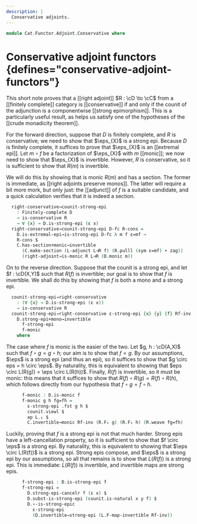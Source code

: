 ```yaml
---
description: |
  Conservative adjoints.
---
```

<!--
```agda
open import Cat.Functor.Adjoint.Properties
open import Cat.Diagram.Limit.Finite
open import Cat.Functor.Conservative
open import Cat.Functor.Properties
open import Cat.Functor.Morphism
open import Cat.Functor.Adjoint
open import Cat.Functor.Compose
open import Cat.Prelude

import Cat.Morphism.Strong.Epi
import Cat.Functor.Reasoning
import Cat.Natural.Reasoning
import Cat.Reasoning
```
-->
```agda
module Cat.Functor.Adjoint.Conservative where
```

# Conservative adjoint functors {defines="conservative-adjoint-functors"}

This short note proves that a [[right adjoint]] $R : \cD \to \cC$ from
a [[finitely complete]] category is [[conservative]] if and only if the
counit of the adjunction is a componentwise [[strong epimorphism]]. This
is a particularly useful result, as helps us satisfy one of the hypotheses
of the [[crude monadicity theorem]].

<!--
```agda
module _
  {oc ℓc od ℓd}
  {C : Precategory oc ℓc}
  {D : Precategory od ℓd}
  {L : Functor C D} {R : Functor D C}
  (L⊣R : L ⊣ R)
  where
  private
    module C = Cat.Reasoning C
    module D where
      open Cat.Reasoning D public
      open Cat.Morphism.Strong.Epi D public
    module L = Cat.Functor.Reasoning L
    module R = Cat.Functor.Reasoning R
    open _⊣_ L⊣R
```
-->

For the forward direction, suppose that $D$ is finitely complete, and $R$
is conservative; we need to show that $\eps_{X}$ is a strong epi. Because
$D$ is finitely complete, it suffices to prove that $\eps_{X}$ is an
[[extremal epi]]. Let $m \circ f$ be a factorization of $\eps_{X}$
with $m$ [[monic]]; we now need to show that $\eps_{X}$ is invertible.
However, $R$ is conservative, so it is sufficient to show that $R(m)$ is
invertible.

We will do this by showing that is monic $R(m)$ and has a section.
The former is immediate, as [[right adjoints preserve monos]]. The latter
will require a bit more mork, but only just: the [[adjunct]] of $f$
is a suitable candidate, and a quick calculation verifies that it is
indeed a section.

```agda
  right-conservative→counit-strong-epi
    : Finitely-complete D
    → is-conservative R
    → ∀ {x} → D.is-strong-epi (ε x)
  right-conservative→counit-strong-epi D-fc R-cons =
    D.is-extremal-epi→is-strong-epi D-fc λ m f ε=mf →
    R-cons $
    C.has-section+monic→invertible
      (C.make-section (L-adjunct L⊣R f) (R.pulll (sym ε=mf) ∙ zag))
      (right-adjoint→is-monic R L⊣R (D.monic m))
```

On to the reverse direction. Suppose that the counit is a strong epi,
and let $f : \cD(X,Y)$ such that $R(f)$ is invertible; our goal is to
show that $f$ is invertible. We shall do this by showing that $f$ is both
a mono and a strong epi.

```agda
  counit-strong-epi→right-conservative
    : (∀ {x} → D.is-strong-epi (ε x))
    → is-conservative R
  counit-strong-epi→right-conservative ε-strong-epi {x} {y} {f} Rf-inv =
    D.strong-epi+mono→invertible
      f-strong-epi
      f-monic
    where
```

The case where $f$ is monic is the easier of the two. Let $g, h : \cD(A,X)$
such that $f \circ g = g \circ h$; our aim is to show that $f = g$. By our
assumptions, $\eps$ is a strong epi (and thus an epi), so it suffices
to show that $g \circ eps = h \circ \eps$. By naturality, this is equivalent
to showing that $eps \circ L(R(g)) = \eps \circ L(R(h))$. Finally,
$R(f)$ is invertible, so it must be monic: this means that it suffices
to show that $R(f) \circ R(g) = R(f) \circ R(h)$, which follows directly
from our hypothesis that $f \circ g = f \circ h$.

```agda
      f-monic : D.is-monic f
      f-monic g h fg=fh =
        ε-strong-epi .fst g h $
        counit.viewl $
        ap L.₁ $
        C.invertible→monic Rf-inv (R.F₁ g) (R.F₁ h) (R.weave fg=fh)
```

Luckily, proving that $f$ is a strong epi is not that much harder.
Strong epis have a left-cancellation property, so it is sufficient
to show that $f \circ \eps$ is a strong epi. By naturality, this is
equivalent to showing that $\eps \circ L(R(f))$ is a strong epi.
Strong epis compose, and $\eps$ is a strong epi by our assumptions,
so all that remains is to show that $L(R(f))$ is a strong epi.
This is immediate: $L(R(f))$ is invertible, and invertible maps are
strong epis.

```agda
      f-strong-epi : D.is-strong-epi f
      f-strong-epi =
        D.strong-epi-cancelr f (ε x) $
        D.subst-is-strong-epi (counit.is-natural x y f) $
        D.∘-is-strong-epic
          ε-strong-epi
          (D.invertible→strong-epi (L.F-map-invertible Rf-inv))
```
